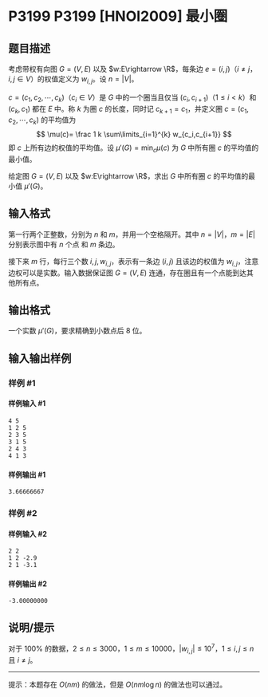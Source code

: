 # P3199 P3199 [HNOI2009] 最小圈

## 题目描述

考虑带权有向图 $G=(V,E)$ 以及 $w:E\rightarrow \R$，每条边 $e=(i,j)$（$i\neq j$，$i, j\in V$）的权值定义为 $w_{i,j}$。设 $n=|V|$。

$c=(c_1,c_2,\cdots,c_k)$（$c_i\in V$）是 $G$ 中的一个圈当且仅当 $(c_i,c_{i+1})$（$1\le i<k$）和 $(c_k,c_1)$ 都在 $E$ 中。称 $k$ 为圈 $c$ 的长度，同时记 $c_{k+1}=c_1$，并定义圈 $c=(c_1,c_2,\cdots,c_k)$ 的平均值为
$$
\mu(c)= \frac 1 k \sum\limits_{i=1}^{k} w_{c_i,c_{i+1}}
$$
即 $c$ 上所有边的权值的平均值。设 $\mu'(G)=\min_c\mu(c)$ 为 $G$ 中所有圈 $c$ 的平均值的最小值。

给定图 $G=(V,E)$ 以及 $w:E\rightarrow \R$，求出 $G$ 中所有圈 $c$ 的平均值的最小值 $\mu'(G)$。


## 输入格式

第一行两个正整数，分别为 $n$ 和 $m$，并用一个空格隔开。其中 $n=|V|$，$m=|E|$ 分别表示图中有 $n$ 个点 和 $m$ 条边。

接下来 $m$ 行，每行三个数 $i,j,w_{i,j}$，表示有一条边 $(i,j)$ 且该边的权值为 $w_{i,j}$，注意边权可以是实数。输入数据保证图 $G=(V,E)$ 连通，存在圈且有一个点能到达其他所有点。


## 输出格式

一个实数 $\mu'(G)$，要求精确到小数点后 $8$ 位。


## 输入输出样例

### 样例 #1

#### 样例输入 #1

```
4 5
1 2 5
2 3 5
3 1 5
2 4 3
4 1 3
```

#### 样例输出 #1

```
3.66666667
```

### 样例 #2

#### 样例输入 #2

```
2 2
1 2 -2.9
2 1 -3.1
```

#### 样例输出 #2

```
-3.00000000
```

## 说明/提示

对于 $100\%$ 的数据，$2\leq n\le 3000$，$1\leq m\le 10000$，$|w_{i,j}| \le 10^7$，$1\leq i, j\leq n$ 且 $i\neq j$。

------------
提示：本题存在 $O(nm)$ 的做法，但是 $O(nm\log n)$ 的做法也可以通过。
